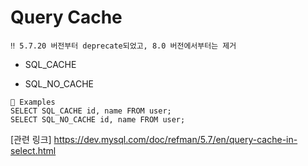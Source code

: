 # Query Cache

```‼️ 5.7.20 버전부터 deprecate되었고, 8.0 버전에서부터는 제거```

* SQL_CACHE


* SQL_NO_CACHE


```
👀 Examples
SELECT SQL_CACHE id, name FROM user;
SELECT SQL_NO_CACHE id, name FROM user;
```

[관련 링크] https://dev.mysql.com/doc/refman/5.7/en/query-cache-in-select.html 
